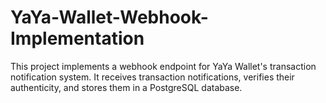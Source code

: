 # YaYa-Wallet-Webhook-Implementation
This project implements a webhook endpoint for YaYa Wallet's transaction notification system. It receives transaction notifications, verifies their authenticity, and stores them in a PostgreSQL database.

